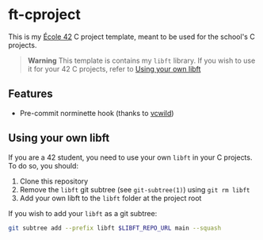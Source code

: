 # ft-cproject
This is my [École 42](https://42.fr/) C project template, meant to be used for
the school's C projects.

> **Warning**
> This template is contains my `libft` library.
> If you wish to use it for your 42 C projects, refer to [Using your own libft](#using-your-own-libft)

## Features
- Pre-commit norminette hook (thanks to [vcwild](https://github.com/vcwild))

## Using your own libft
If you are a 42 student, you need to use your own `libft` in your C projects. To
do so, you should:

1. Clone this repository
2. Remove the `libft` git subtree (see `git-subtree(1)`) using `git rm libft`
3. Add your own libft to the `libft` folder at the project root

If you wish to add your `libft` as a git subtree:

```sh
git subtree add --prefix libft $LIBFT_REPO_URL main --squash
```
